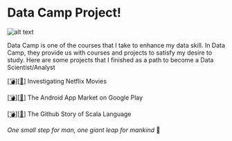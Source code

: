 # Data Camp Project!

![alt text](https://www.datacamp.com/datacamp.png)

Data Camp is one of the courses that I take to enhance my data skill. In Data Camp, they provide us with courses and projects to satisfy my desire to study. Here are some projects that I finished as a path to become a Data Scientist/Analyst

[[:bomb:]](https://github.com/aliefdn/Data-Camp-Project/tree/main/DATA%20CAMP%20PROJECT/Investigating%20Netflix%20Movies)[[:bookmark_tabs:]](https://github.com/aliefdn/Data-Camp-Project/tree/main/PROJECT%20PDF/Investigating%20Netflix%20Movies) Investigating Netflix Movies

[[:bomb:]](https://github.com/aliefdn/Data-Camp-Project/tree/main/DATA%20CAMP%20PROJECT/The%20Android%20App%20Market%20on%20Google%20Play)[[:bookmark_tabs:]](https://github.com/aliefdn/Data-Camp-Project/tree/main/PROJECT%20PDF/The%20Android%20App%20Market%20on%20Google%20Play) The Android App Market on Google Play

[[:bomb:]](https://github.com/aliefdn/Data-Camp-Project/tree/main/DATA%20CAMP%20PROJECT/The%20GitHub%20History%20of%20the%20Scala%20Language)[[:bookmark_tabs:]](https://github.com/aliefdn/Data-Camp-Project/tree/main/PROJECT%20PDF/The%20Github%20History%20of%20the%20Scala%20Language) The Github Story of Scala Language

_One small step for man, one giant leap for mankind_ :triumph:
